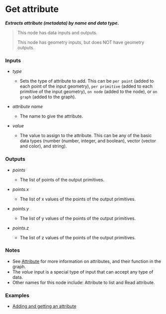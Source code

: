 # Get attribute

**_Extracts attribute (metadata) by name and data type._**

> This node has data inputs and outputs.
>
> This node has geometry inputs, but does NOT have geometry outputs.


### Inputs

* _type_

  * Sets the type of attribute to add. This can be `per point` (added to each point of the input geometry), `per primitive` (added to each primitive of the input geometry), `on node` (added to the node), or `on graph` (added to the graph).

* _attribute name_

  * The name to give the attribute.

* _value_

  * The value to assign to the attribute. This can be any of the basic data types (number (number, integer, and boolean), vector (vector and color), and string).


### Outputs

* _points_

  * The list of points of the output primitives.

* _points.x_

  * The list of x values of the points of the output primitives.

* _points.y_

  * The list of y values of the points of the output primitives.

* _points.z_

  * The list of z values of the points of the output primitives.


### Notes



* See <a href="/concepts/GeneralConcepts/attribute.md" target="_blank">Attribute</a> for more information on attributes, and their function in the graph.
* The _value_ input is a special type of input that can accept any type of data.
* Other names for this node include: Attribute to list and Read attribute.


### Examples



* <a href="https://creator.trimble.com/graph?assetURI=whp:dc99eca7-c20c-4256-8fc2-d505f2e00029&version=latest" target="_blank">Adding and getting an attribute</a>
